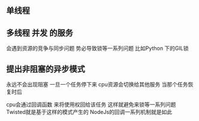 ## 单线程



## 多线程 并发 的服务

会遇到资源的竞争与同步问题 势必导致锁等一系列问题 比如Python 下的GIL锁


## 提出非阻塞的异步模式 

永远不会出现阻塞  一旦一个任务停下来 cpu资源会切换给其他服务 当那个任务恢复时后 

cpu会通过回调函数 来将使用权回给该任务 这样就避免来锁等一系列问题 Twisted就是基于这样的模式产生的  NodeJs的回调一系列机制就是如此



